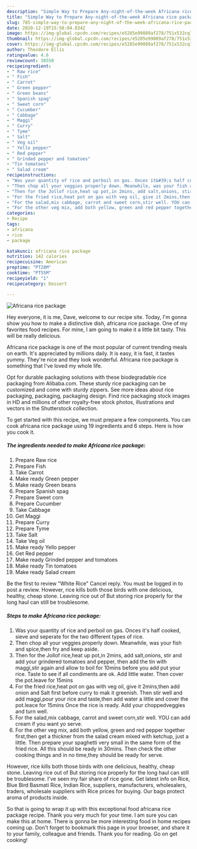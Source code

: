 ```yaml
---
description: "Simple Way to Prepare Any-night-of-the-week Africana rice package"
title: "Simple Way to Prepare Any-night-of-the-week Africana rice package"
slug: 785-simple-way-to-prepare-any-night-of-the-week-africana-rice-package
date: 2020-12-19T15:58:04.834Z
image: https://img-global.cpcdn.com/recipes/e5285e99089af278/751x532cq70/africana-rice-package-recipe-main-photo.jpg
thumbnail: https://img-global.cpcdn.com/recipes/e5285e99089af278/751x532cq70/africana-rice-package-recipe-main-photo.jpg
cover: https://img-global.cpcdn.com/recipes/e5285e99089af278/751x532cq70/africana-rice-package-recipe-main-photo.jpg
author: Theodore Ellis
ratingvalue: 4.6
reviewcount: 38550
recipeingredient:
- " Raw rice"
- " Fish"
- " Carrot"
- " Green pepper"
- " Green beans"
- " Spanish spag"
- " Sweet corn"
- " Cucumber"
- " Cabbage"
- " Maggi"
- " Curry"
- " Tyme"
- " Salt"
- " Veg oil"
- " Yello pepper"
- " Red pepper"
- " Grinded pepper and tomatoes"
- "Tin tomatoes"
- " Salad cream"
recipeinstructions:
- "Was your quantity of rice and perboil on gas. Onces it&#39;s half cooked, sieve and seperate for the two different types of rice."
- "Then chop all your veggies properly down. Meanwhile, was your fish and spice,then fry and keep aside."
- "Then for the Jollof rice,heat up pot,in 2mins, add salt,onions, stir and add your grindered tomatoes and pepper, then add the tin with maggi,stir again and allow to boil for 10mins before you add put your rice. Taste to see if all condiments are ok. Add little water. Then cover the pot.leave for 15mins"
- "For the fried rice,heat pot on gas with veg oil, give it 2mins,then add onion and Salt first before curry to mak it greenish. Then stir well and add maggi,pour your rice and taste,then add water a little and cover the pot.leace for 15mins Once the rice is ready. Add your choppedveggies and turn well."
- "For the salad,mix cabbage, carrot and sweet corn,stir well. YOU can add cream if you want yo serve."
- "For the other veg mix, add both yellow, green and red pepper together first,then get a thickner from the salad cream mixed with ketchup, just a little. Then prepare your spaghetti very small in the same form of the fried rice. All this should be ready in 30mins. Then check the other cooking things and in no time,they should be ready for serve."
categories:
- Recipe
tags:
- africana
- rice
- package

katakunci: africana rice package 
nutrition: 142 calories
recipecuisine: American
preptime: "PT28M"
cooktime: "PT55M"
recipeyield: "1"
recipecategory: Dessert

---
```



![Africana rice package](https://img-global.cpcdn.com/recipes/e5285e99089af278/751x532cq70/africana-rice-package-recipe-main-photo.jpg)

Hey everyone, it is me, Dave, welcome to our recipe site. Today, I'm gonna show you how to make a distinctive dish, africana rice package. One of my favorites food recipes. For mine, I am going to make it a little bit tasty. This will be really delicious.

Africana rice package is one of the most popular of current trending meals on earth. It's appreciated by millions daily. It is easy, it is fast, it tastes yummy. They're nice and they look wonderful. Africana rice package is something that I've loved my whole life.

Opt for durable packaging solutions with these biodegradable rice packaging from Alibaba.com. These sturdy rice packaging can be customized and come with sturdy zippers. See more ideas about rice packaging, packaging, packaging design. Find rice packaging stock images in HD and millions of other royalty-free stock photos, illustrations and vectors in the Shutterstock collection.


To get started with this recipe, we must prepare a few components. You can cook africana rice package using 19 ingredients and 6 steps. Here is how you cook it.

<!--inarticleads1-->

##### The ingredients needed to make Africana rice package:

1. Prepare  Raw rice
1. Prepare  Fish
1. Take  Carrot
1. Make ready  Green pepper
1. Make ready  Green beans
1. Prepare  Spanish spag
1. Prepare  Sweet corn
1. Prepare  Cucumber
1. Take  Cabbage
1. Get  Maggi
1. Prepare  Curry
1. Prepare  Tyme
1. Take  Salt
1. Take  Veg oil
1. Make ready  Yello pepper
1. Get  Red pepper
1. Make ready  Grinded pepper and tomatoes
1. Make ready Tin tomatoes
1. Make ready  Salad cream


Be the first to review &#34;White Rice&#34; Cancel reply. You must be logged in to post a review. However, rice kills both those birds with one delicious, healthy, cheap stone. Leaving rice out of But storing rice properly for the long haul can still be troublesome. 

<!--inarticleads2-->

##### Steps to make Africana rice package:

1. Was your quantity of rice and perboil on gas. Onces it&#39;s half cooked, sieve and seperate for the two different types of rice.
1. Then chop all your veggies properly down. Meanwhile, was your fish and spice,then fry and keep aside.
1. Then for the Jollof rice,heat up pot,in 2mins, add salt,onions, stir and add your grindered tomatoes and pepper, then add the tin with maggi,stir again and allow to boil for 10mins before you add put your rice. Taste to see if all condiments are ok. Add little water. Then cover the pot.leave for 15mins
1. For the fried rice,heat pot on gas with veg oil, give it 2mins,then add onion and Salt first before curry to mak it greenish. Then stir well and add maggi,pour your rice and taste,then add water a little and cover the pot.leace for 15mins Once the rice is ready. Add your choppedveggies and turn well.
1. For the salad,mix cabbage, carrot and sweet corn,stir well. YOU can add cream if you want yo serve.
1. For the other veg mix, add both yellow, green and red pepper together first,then get a thickner from the salad cream mixed with ketchup, just a little. Then prepare your spaghetti very small in the same form of the fried rice. All this should be ready in 30mins. Then check the other cooking things and in no time,they should be ready for serve.


However, rice kills both those birds with one delicious, healthy, cheap stone. Leaving rice out of But storing rice properly for the long haul can still be troublesome. I&#39;ve seen my fair share of rice gone. Get latest info on Rice, Blue Bird Basmati Rice, Indian Rice, suppliers, manufacturers, wholesalers, traders, wholesale suppliers with Rice prices for buying. Our bags protect aroma of products inside. 

So that is going to wrap it up with this exceptional food africana rice package recipe. Thank you very much for your time. I am sure you can make this at home. There is gonna be more interesting food in home recipes coming up. Don't forget to bookmark this page in your browser, and share it to your family, colleague and friends. Thank you for reading. Go on get cooking!
